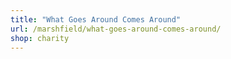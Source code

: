 ```yaml
---
title: "What Goes Around Comes Around"
url: /marshfield/what-goes-around-comes-around/
shop: charity
---
```

